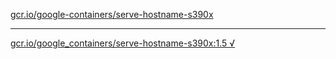 [gcr.io/google-containers/serve-hostname-s390x](https://hub.docker.com/r/sqeven/serve-hostname-s390x/tags/) 

----
[gcr.io/google_containers/serve-hostname-s390x:1.5 √](https://hub.docker.com/r/sqeven/serve-hostname-s390x/tags/)

